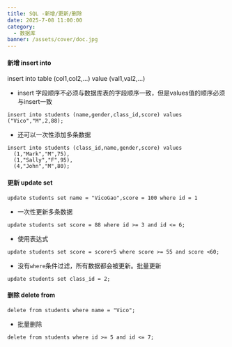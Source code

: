 ```yaml
---
title: SQL -新增/更新/删除
date: 2025-7-08 11:00:00
category:
  - 数据库
banner: /assets/cover/doc.jpg
---
```


#### 新增 insert into 
insert into table (col1,col2,...) value (val1,val2,...)

- insert 字段顺序不必须与数据库表的字段顺序一致，但是values值的顺序必须与insert一致
```
insert into students (name,gender,class_id,score) values ("Vico","M",2,88);
```

- 还可以一次性添加多条数据
```
insert into students (class_id,name,gender,score) values 
  (1,"Mark","M",75),
  (1,"Sally","F",95),
  (4,"John","M",80);
```

#### 更新 update set
```
update students set name = "VicoGao",score = 100 where id = 1
```
- 一次性更新多条数据
```
update students set score = 88 where id >= 3 and id <= 6;
```
- 使用表达式
```
update students set score = score+5 where score >= 55 and score <60;
```
- 没有`where`条件过滤，所有数据都会被更新。批量更新
```
update students set class_id = 2;
```

#### 删除 delete from
```
delete from students where name = "Vico";
```
- 批量删除
```
delete from students where id >= 5 and id <= 7;
```